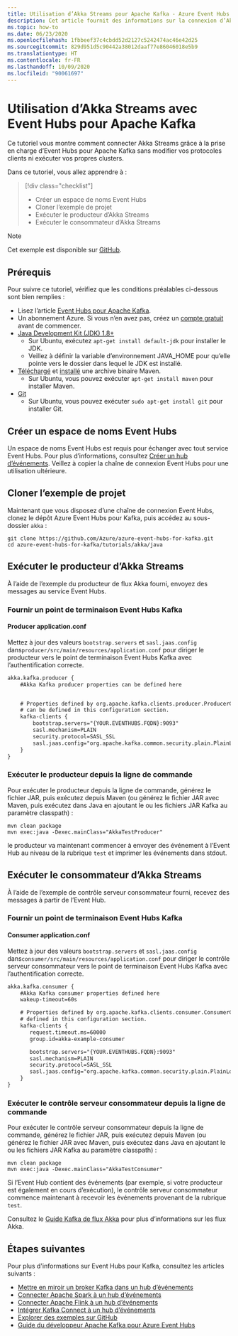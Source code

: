 ```yaml
---
title: Utilisation d’Akka Streams pour Apache Kafka - Azure Event Hubs | Microsoft Docs
description: Cet article fournit des informations sur la connexion d’Akka Streams à un hub d’événements Azure
ms.topic: how-to
ms.date: 06/23/2020
ms.openlocfilehash: 1fbbeef37c4cbdd52d2127c5242474ac46e42d25
ms.sourcegitcommit: 829d951d5c90442a38012daaf77e86046018e5b9
ms.translationtype: HT
ms.contentlocale: fr-FR
ms.lasthandoff: 10/09/2020
ms.locfileid: "90061697"
---
```

# <a name="using-akka-streams-with-event-hubs-for-apache-kafka"></a>Utilisation d’Akka Streams avec Event Hubs pour Apache Kafka

Ce tutoriel vous montre comment connecter Akka Streams grâce à la prise en charge d’Event Hubs pour Apache Kafka sans modifier vos protocoles clients ni exécuter vos propres clusters. 

Dans ce tutoriel, vous allez apprendre à :
> [!div class="checklist"]
> * Créer un espace de noms Event Hubs
> * Cloner l’exemple de projet
> * Exécuter le producteur d’Akka Streams 
> * Exécuter le consommateur d’Akka Streams

> [!NOTE]
> Cet exemple est disponible sur [GitHub](https://github.com/Azure/azure-event-hubs-for-kafka/tree/master/tutorials/akka/java).

## <a name="prerequisites"></a>Prérequis

Pour suivre ce tutoriel, vérifiez que les conditions préalables ci-dessous sont bien remplies :

* Lisez l’article [Event Hubs pour Apache Kafka](event-hubs-for-kafka-ecosystem-overview.md). 
* Un abonnement Azure. Si vous n’en avez pas, créez un [compte gratuit](https://azure.microsoft.com/free/?ref=microsoft.com&utm_source=microsoft.com&utm_medium=docs&utm_campaign=visualstudio) avant de commencer.
* [Java Development Kit (JDK) 1.8+](https://aka.ms/azure-jdks)
    * Sur Ubuntu, exécutez `apt-get install default-jdk` pour installer le JDK.
    * Veillez à définir la variable d’environnement JAVA_HOME pour qu’elle pointe vers le dossier dans lequel le JDK est installé.
* [Téléchargé](https://maven.apache.org/download.cgi) et [installé](https://maven.apache.org/install.html) une archive binaire Maven.
    * Sur Ubuntu, vous pouvez exécuter `apt-get install maven` pour installer Maven.
* [Git](https://www.git-scm.com/downloads)
    * Sur Ubuntu, vous pouvez exécuter `sudo apt-get install git` pour installer Git.

## <a name="create-an-event-hubs-namespace"></a>Créer un espace de noms Event Hubs

Un espace de noms Event Hubs est requis pour échanger avec tout service Event Hubs. Pour plus d’informations, consultez [Créer un hub d’événements](event-hubs-create.md). Veillez à copier la chaîne de connexion Event Hubs pour une utilisation ultérieure.

## <a name="clone-the-example-project"></a>Cloner l’exemple de projet

Maintenant que vous disposez d’une chaîne de connexion Event Hubs, clonez le dépôt Azure Event Hubs pour Kafka, puis accédez au sous-dossier `akka` :

```shell
git clone https://github.com/Azure/azure-event-hubs-for-kafka.git
cd azure-event-hubs-for-kafka/tutorials/akka/java
```

## <a name="run-akka-streams-producer"></a>Exécuter le producteur d’Akka Streams

À l’aide de l’exemple du producteur de flux Akka fourni, envoyez des messages au service Event Hubs.

### <a name="provide-an-event-hubs-kafka-endpoint"></a>Fournir un point de terminaison Event Hubs Kafka

#### <a name="producer-applicationconf"></a>Producer application.conf

Mettez à jour des valeurs `bootstrap.servers` et `sasl.jaas.config` dans`producer/src/main/resources/application.conf` pour diriger le producteur vers le point de terminaison Event Hubs Kafka avec l’authentification correcte.

```xml
akka.kafka.producer {
    #Akka Kafka producer properties can be defined here


    # Properties defined by org.apache.kafka.clients.producer.ProducerConfig
    # can be defined in this configuration section.
    kafka-clients {
        bootstrap.servers="{YOUR.EVENTHUBS.FQDN}:9093"
        sasl.mechanism=PLAIN
        security.protocol=SASL_SSL
        sasl.jaas.config="org.apache.kafka.common.security.plain.PlainLoginModule required username=\"$ConnectionString\" password=\"{YOUR.EVENTHUBS.CONNECTION.STRING}\";"
    }
}
```

### <a name="run-producer-from-the-command-line"></a>Exécuter le producteur depuis la ligne de commande

Pour exécuter le producteur depuis la ligne de commande, générez le fichier JAR, puis exécutez depuis Maven (ou générez le fichier JAR avec Maven, puis exécutez dans Java en ajoutant le ou les fichiers JAR Kafka au paramètre classpath) :

```shell
mvn clean package
mvn exec:java -Dexec.mainClass="AkkaTestProducer"
```

le producteur va maintenant commencer à envoyer des événement à l’Event Hub au niveau de la rubrique `test` et imprimer les événements dans stdout.

## <a name="run-akka-streams-consumer"></a>Exécuter le consommateur d’Akka Streams

À l’aide de l’exemple de contrôle serveur consommateur fourni, recevez des messages à partir de l’Event Hub.

### <a name="provide-an-event-hubs-kafka-endpoint"></a>Fournir un point de terminaison Event Hubs Kafka

#### <a name="consumer-applicationconf"></a>Consumer application.conf

Mettez à jour des valeurs `bootstrap.servers` et `sasl.jaas.config` dans`consumer/src/main/resources/application.conf` pour diriger le contrôle serveur consommateur vers le point de terminaison Event Hubs Kafka avec l’authentification correcte.

```xml
akka.kafka.consumer {
    #Akka Kafka consumer properties defined here
    wakeup-timeout=60s

    # Properties defined by org.apache.kafka.clients.consumer.ConsumerConfig
    # defined in this configuration section.
    kafka-clients {
       request.timeout.ms=60000
       group.id=akka-example-consumer

       bootstrap.servers="{YOUR.EVENTHUBS.FQDN}:9093"
       sasl.mechanism=PLAIN
       security.protocol=SASL_SSL
       sasl.jaas.config="org.apache.kafka.common.security.plain.PlainLoginModule required username=\"$ConnectionString\" password=\"{YOUR.EVENTHUBS.CONNECTION.STRING}\";"
    }
}
```

### <a name="run-consumer-from-the-command-line"></a>Exécuter le contrôle serveur consommateur depuis la ligne de commande

Pour exécuter le contrôle serveur consommateur depuis la ligne de commande, générez le fichier JAR, puis exécutez depuis Maven (ou générez le fichier JAR avec Maven, puis exécutez dans Java en ajoutant le ou les fichiers JAR Kafka au paramètre classpath) :

```shell
mvn clean package
mvn exec:java -Dexec.mainClass="AkkaTestConsumer"
```

Si l’Event Hub contient des événements (par exemple, si votre producteur est également en cours d’exécution), le contrôle serveur consommateur commence maintenant à recevoir les événements provenant de la rubrique `test`. 

Consultez le [Guide Kafka de flux Akka](https://doc.akka.io/docs/akka-stream-kafka/current/home.html) pour plus d’informations sur les flux Akka.

## <a name="next-steps"></a>Étapes suivantes
Pour plus d'informations sur Event Hubs pour Kafka, consultez les articles suivants :  

- [Mettre en miroir un broker Kafka dans un hub d’événements](event-hubs-kafka-mirror-maker-tutorial.md)
- [Connecter Apache Spark à un hub d’événements](event-hubs-kafka-spark-tutorial.md)
- [Connecter Apache Flink à un hub d’événements](event-hubs-kafka-flink-tutorial.md)
- [Intégrer Kafka Connect à un hub d’événements](event-hubs-kafka-connect-tutorial.md)
- [Explorer des exemples sur GitHub](https://github.com/Azure/azure-event-hubs-for-kafka)
- [Guide du développeur Apache Kafka pour Azure Event Hubs](apache-kafka-developer-guide.md)
